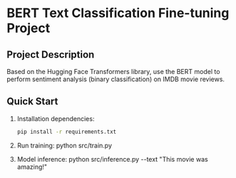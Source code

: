 # BERT Text Classification Fine-tuning Project

## Project Description
Based on the Hugging Face Transformers library, use the BERT model to perform sentiment analysis (binary classification) on IMDB movie reviews.

## Quick Start
1. Installation dependencies:
   ```bash
   pip install -r requirements.txt

2. Run training:
   python src/train.py

3. Model inference:
   python src/inference.py --text "This movie was amazing!"
